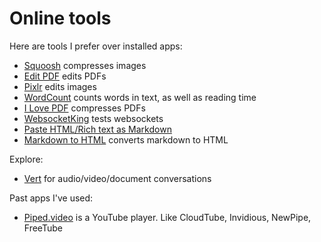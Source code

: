 # Online tools

Here are tools I prefer over installed apps:

- [Squoosh](https://squoosh.app/) compresses images
- [Edit PDF](https://smallpdf.com/edit-pdf) edits PDFs
- [Pixlr](https://pixlr.com/editor/) edits images
- [WordCount](https://wordcount.com/) counts words in text, as well as reading time
- [I Love PDF](https://www.ilovepdf.com/compress_pdf) compresses PDFs
- [WebsocketKing](https://websocketking.com/) tests websockets
- [Paste HTML/Rich text as Markdown](https://euangoddard.github.io/clipboard2markdown/)
- [Markdown to HTML](https://markdowntohtml.com/) converts markdown to HTML

Explore:

- [Vert](https://vert.sh/) for audio/video/document conversations

Past apps I've used:

- [Piped.video](https://piped.video/) is a YouTube player. Like CloudTube, Invidious, NewPipe, FreeTube
